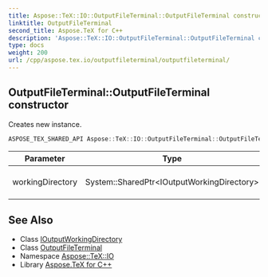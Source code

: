 ```yaml
---
title: Aspose::TeX::IO::OutputFileTerminal::OutputFileTerminal constructor
linktitle: OutputFileTerminal
second_title: Aspose.TeX for C++
description: 'Aspose::TeX::IO::OutputFileTerminal::OutputFileTerminal constructor. Creates new instance in C++.'
type: docs
weight: 200
url: /cpp/aspose.tex.io/outputfileterminal/outputfileterminal/
---
```

## OutputFileTerminal::OutputFileTerminal constructor


Creates new instance.

```cpp
ASPOSE_TEX_SHARED_API Aspose::TeX::IO::OutputFileTerminal::OutputFileTerminal(System::SharedPtr<IOutputWorkingDirectory> workingDirectory)
```


| Parameter | Type | Description |
| --- | --- | --- |
| workingDirectory | System::SharedPtr\<IOutputWorkingDirectory\> | The working directory. |

## See Also

* Class [IOutputWorkingDirectory](../../ioutputworkingdirectory/)
* Class [OutputFileTerminal](../)
* Namespace [Aspose::TeX::IO](../../)
* Library [Aspose.TeX for C++](../../../)
